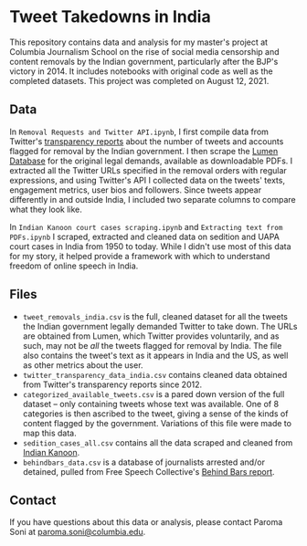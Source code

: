 # Tweet Takedowns in India 
This repository contains data and analysis for my master's project at Columbia Journalism School on the rise of social media censorship and content removals by the Indian government, particularly after the BJP's victory in 2014. It includes notebooks with original code as well as the completed datasets. This project was completed on August 12, 2021.

## Data 

In `Removal Requests and Twitter API.ipynb`, I first compile data from Twitter's [transparency reports](https://transparency.twitter.com/en/reports/countries/in.html) about the number of tweets and accounts flagged for removal by the Indian government. I then scrape the [Lumen Database](https://lumendatabase.org/) for the original legal demands, available as downloadable PDFs. I extracted all the Twitter URLs specified in the removal orders with regular expressions, and using Twitter's API I collected data on the tweets' texts, engagement metrics, user bios and followers. Since tweets appear differently in and outside India, I included two separate columns to compare what they look like.

In `Indian Kanoon court cases scraping.ipynb` and `Extracting text from PDFs.ipynb` I scraped, extracted and cleaned data on sedition and UAPA court cases in India from 1950 to today. While I didn't use most of this data for my story, it helped provide a framework with which to understand freedom of online speech in India.

## Files 

- `tweet_removals_india.csv` is the full, cleaned dataset for all the tweets the Indian government legally demanded Twitter to take down. The URLs are obtained from Lumen, which Twitter provides voluntarily, and as such, may not be _all_ the tweets flagged for removal by India. The file also contains the tweet's text as it appears in India and the US, as well as other metrics about the user.
- `twitter_transparency_data_india.csv` contains cleaned data obtained from Twitter's transparency reports since 2012. 
- `categorized_available_tweets.csv` is a pared down version of the full dataset – only containing tweets whose text was available. One of 8 categories is then ascribed to the tweet, giving a sense of the kinds of content flagged by the government. Variations of this file were made to map this data.
- `sedition_cases_all.csv` contains all the data scraped and cleaned from [Indian Kanoon](https://indiankanoon.org/).
- `behindbars_data.csv` is a database of journalists arrested and/or detained, pulled from Free Speech Collective's [Behind Bars report](https://freespeechcollectivedotin.files.wordpress.com/2020/12/behind-bars-arrests-of-journalists-in-india-2010-20.pdf).

## Contact
If you have questions about this data or analysis, please contact Paroma Soni at paroma.soni@columbia.edu.
